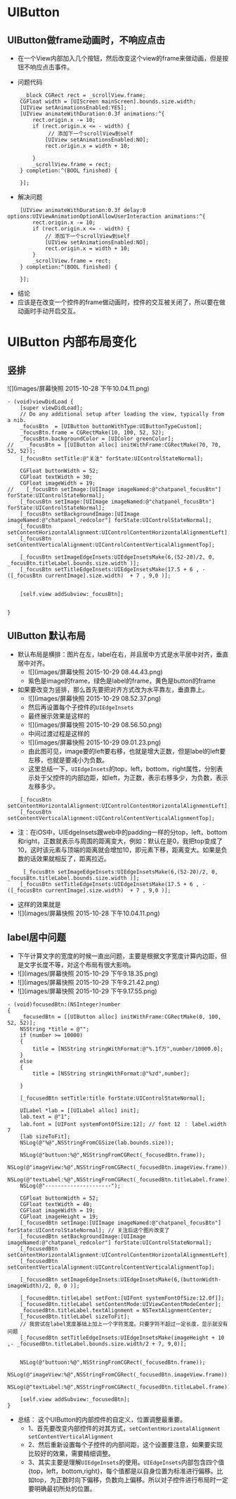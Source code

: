 # UIButton

## UIButton做frame动画时，不响应点击
- 在一个View内部加入几个按钮，然后改变这个view的frame来做动画，但是按钮不响应点击事件。

- 问题代码

```
    __block CGRect rect = _scrollView.frame;
    CGFloat width = [UIScreen mainScreen].bounds.size.width;
    [UIView setAnimationsEnabled:YES];
    [UIView animateWithDuration:0.3f animations:^{
        rect.origin.x -= 10;
        if (rect.origin.x <= - width) {
             // 添加下一个scrollView到self
            [UIView setAnimationsEnabled:NO];
            rect.origin.x = width + 10;
            
        }
        _scrollView.frame = rect;
    } completion:^(BOOL finished) {
        
    }];
```

- 解决问题

```
    [UIView animateWithDuration:0.3f delay:0 options:UIViewAnimationOptionAllowUserInteraction animations:^{
        rect.origin.x -= 10;
        if (rect.origin.x <= - width) {
            // 添加下一个scrollView到self
            [UIView setAnimationsEnabled:NO];
            rect.origin.x = width + 10;
        }
        _scrollView.frame = rect;
    } completion:^(BOOL finished) {
        
    }];
```

- 结论
- 应该是在改变一个控件的frame做动画时，控件的交互被关闭了，所以要在做动画时手动开启交互。

# UIButton 内部布局变化

## 竖排

![](images/屏幕快照 2015-10-28 下午10.04.11.png)

```
- (void)viewDidLoad {
    [super viewDidLoad];
    // Do any additional setup after loading the view, typically from a nib.
    _focusBtn  = [UIButton buttonWithType:UIButtonTypeCustom];
    _focusBtn.frame = CGRectMake(10, 100, 52, 52);
    _focusBtn.backgroundColor = [UIColor greenColor];
//    _focusBtn = [[UIButton alloc] initWithFrame:CGRectMake(70, 70, 52, 52)];
    [_focusBtn setTitle:@"关注" forState:UIControlStateNormal];
    
    CGFloat buttonWidth = 52;
    CGFloat textWidth = 30;
    CGFloat imageWidth = 19;
//    [_focusBtn setImage:[UIImage imageNamed:@"chatpanel_focusBtn"] forState:UIControlStateNormal];
    [_focusBtn setImage:[UIImage imageNamed:@"chatpanel_focusBtn"] forState:UIControlStateNormal];
    [_focusBtn setBackgroundImage:[UIImage imageNamed:@"chatpanel_redcolor"] forState:UIControlStateNormal];
    [_focusBtn setContentHorizontalAlignment:UIControlContentHorizontalAlignmentLeft];
    [_focusBtn setContentVerticalAlignment:UIControlContentVerticalAlignmentTop];
    
    [_focusBtn setImageEdgeInsets:UIEdgeInsetsMake(6,(52-20)/2, 0, _focusBtn.titleLabel.bounds.size.width )];
    [_focusBtn setTitleEdgeInsets:UIEdgeInsetsMake(17.5 + 6 , - ([_focusBtn currentImage].size.width)  + 7 , 9,0 )];
   
    
    [self.view addSubview:_focusBtn];

    
}
```

## UIButton 默认布局
- 默认布局是横排：图片在左，label在右，并且居中方式是水平居中对齐，垂直居中对齐。
    - ![](images/屏幕快照 2015-10-29 08.44.43.png)
    - 紫色是image的frame，绿色是label的frame，黄色是button的frame
- 如果要改变为竖排，那么首先要把对齐方式改为水平靠左，垂直靠上。
    - ![](images/屏幕快照 2015-10-29 08.52.37.png)    
    - 然后再设置每个子控件的`UIEdgeInsets`
    - 最终展示效果是这样的
    - ![](images/屏幕快照 2015-10-29 08.56.50.png)
    - 中间过渡过程是这样的
    - ![](images/屏幕快照 2015-10-29 09.01.23.png)
    - 由此图可见，image要的left要右移，也就是增大正数，但是label的left要左移，也就是要减小为负数。
    - 这里总结一下，`UIEdgeInsets`的top，left，bottom，right属性，分别表示处于父控件的内部边距，如left，为正数，表示右移多少，为负数，表示左移多少。
``` objc
    [_focusBtn setContentHorizontalAlignment:UIControlContentHorizontalAlignmentLeft];
    [_focusBtn setContentVerticalAlignment:UIControlContentVerticalAlignmentTop];
```
    
- 注：在iOS中，UIEdgeInsets跟web中的padding一样的分top，left，bottom和right，正数就表示与周围的距离变大，例如：默认在是0，我把top变成了10，这时该元素与顶端的距离就会增加10，即元素下移，距离变大。如果是负数的话效果就相反了，距离拉近。

```objc
     [_focusBtn setImageEdgeInsets:UIEdgeInsetsMake(6,(52-20)/2, 0, _focusBtn.titleLabel.bounds.size.width )];
    [_focusBtn setTitleEdgeInsets:UIEdgeInsetsMake(17.5 + 6 , - ([_focusBtn currentImage].size.width)  + 7 , 9,0 )];
```
- 这样的效果就是
- ![](images/屏幕快照 2015-10-28 下午10.04.11.png)

## label居中问题
- 下午计算文字的宽度的时候一直出问题，主要是根据文字宽度计算内边距，但是文字长度不等，对这个布局有很大影响。
- ![](images/屏幕快照 2015-10-29 下午9.18.35.png)
- ![](images/屏幕快照 2015-10-29 下午9.21.42.png)
- ![](images/屏幕快照 2015-10-29 下午9.17.55.png)


```objc
- (void)focusedBtn:(NSInteger)number
{
    _focusedBtn = [[UIButton alloc] initWithFrame:CGRectMake(0, 100, 52, 52)];
    NSString *title = @"";
    if (number >= 10000)
    {
        title = [NSString stringWithFormat:@"%.1f万",number/10000.0];
    }
    else
    {
        title = [NSString stringWithFormat:@"%zd",number];

    }
        
    [_focusedBtn setTitle:title forState:UIControlStateNormal];
    
    UILabel *lab = [[UILabel alloc] init];
    lab.text = @"1";
    lab.font = [UIFont systemFontOfSize:12]; // font 12 ： label.width 7
    [lab sizeToFit];
    NSLog(@"%@",NSStringFromCGSize(lab.bounds.size));
    
    NSLog(@"buttuon:%@",NSStringFromCGRect(_focusedBtn.frame));
    NSLog(@"imageView:%@",NSStringFromCGRect(_focusedBtn.imageView.frame));
    NSLog(@"textLabel:%@",NSStringFromCGRect(_focusedBtn.titleLabel.frame));
    NSLog(@"---------------------");

    CGFloat buttonWidth = 52;
    CGFloat textWidth = 40;
    CGFloat imageWidth = 19;
    CGFloat imageHeight = 19;
    [_focusedBtn setImage:[UIImage imageNamed:@"chatpanel_focusBtn"] forState:UIControlStateNormal]; // 关注后这个图片改变了
    [_focusedBtn setBackgroundImage:[UIImage imageNamed:@"chatpanel_redcolor"] forState:UIControlStateNormal];
    [_focusedBtn setContentHorizontalAlignment:UIControlContentHorizontalAlignmentLeft];
    [_focusedBtn setContentVerticalAlignment:UIControlContentVerticalAlignmentTop];
    
    [_focusedBtn setImageEdgeInsets:UIEdgeInsetsMake(6,(buttonWidth-imageWidth)/2, 0, 0 )];
  
    [_focusedBtn.titleLabel setFont:[UIFont systemFontOfSize:12.0f]];
    [_focusedBtn.titleLabel setContentMode:UIViewContentModeCenter];
    _focusedBtn.titleLabel.textAlignment = NSTextAlignmentCenter;
    [_focusedBtn.titleLabel sizeToFit];
    // 我尝试在label宽度基础上加上一个字符宽度。只要字符不超过一定长度，显示就没有问题
    [_focusedBtn setTitleEdgeInsets:UIEdgeInsetsMake(imageHeight + 10 ,- _focusedBtn.titleLabel.bounds.size.width/2 + 7, 9,0)];
    
    
    NSLog(@"buttuon:%@",NSStringFromCGRect(_focusedBtn.frame));
    NSLog(@"imageView:%@",NSStringFromCGRect(_focusedBtn.imageView.frame));
    NSLog(@"textLabel:%@",NSStringFromCGRect(_focusedBtn.titleLabel.frame));
    
    [self.view addSubview:_focusedBtn];
}
```

- 总结： 这个UIButton的内部控件的自定义，位置调整最重要。
    - 1、首先要改变内部控件的对其方式，`setContentHorizontalAlignment` `setContentVerticalAlignment`
    - 2、然后重新设置每个子控件的内部间距，这个设置要注意，如果要实现比较好的效果，需要精细调整。
    - 3、其实主要是理解`UIEdgeInsets`的使用。`UIEdgeInsets`内部包含四个值{top，left，bottom,right}，每个值都是以自身位置为标准进行偏移。比如top，为正数时向下偏移，负数向上偏移。所以对子控件进行布局时一定要明确最初所处的位置。